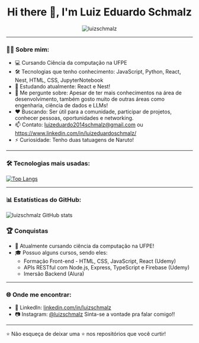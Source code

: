 <h1 align="center">Hi there 👋, I'm Luiz Eduardo Schmalz</h1>

<p align="center">
  <img src="https://komarev.com/ghpvc/?username=luizschmalz&label=Profile%20views&color=0e75b6&style=flat" alt="luizschmalz" />
</p>

---

### 👨‍💻 Sobre mim:

- 💻 Cursando Ciência da computação na UFPE
- 🛠️ Tecnologias que tenho conhecimento: JavaScript, Python, React, Nest, HTML, CSS, JupyterNotebook
- 🌱 Estudando atualmente: React e Nest!
- 💬 Me pergunte sobre: Apesar de ter mais conhecimentos na área de desenvolvimento, também gosto muito de outras áreas como engenharia, ciência de dados e LLMs!
- ❤️ Buscando: Ser útil para a comunidade, participar de projetos, conhecer pessoas, oportunidades e networking.
- 📫 Contato: luizeduardo2014schmalz@gmail.com ou https://www.linkedin.com/in/luizeduardoschmalz/
- ⚡ Curiosidade: Tenho duas tatuagens de Naruto!

---

### 🛠️ Tecnologias mais usadas:

[![Top Langs](https://github-readme-stats.vercel.app/api/top-langs/?username=luizschmalz&layout=compact&langs_count=8&theme=tokyonight)](https://github.com/luizschmalz)

---

### 📊 Estatísticas do GitHub:

![luizschmalz GitHub stats](https://github-readme-stats.vercel.app/api?username=luizschmalz&show_icons=true&theme=tokyonight)


### 🏆 Conquistas

- 🥇 Atualmente cursando ciência da computação na UFPE!
- 🎓 Possuo alguns cursos, sendo eles:
    - Formação Front-end - HTML, CSS, JavaScript, React (Udemy)
    - APIs RESTful com Node.js, Express, TypeScript e Firebase (Udemy)
    - Imersão Backend (Alura)

---

### 🌐 Onde me encontrar:

- 💼 LinkedIn: [linkedin.com/in/luizschmalz](https://linkedin.com/in/luizschmalz)
- 📷 Instagram: [@luizschmalz](https://instagram.com/luizschmalz)
  Sinta-se a vontade pra falar comigo!!

---


⭐️ Não esqueça de deixar uma ⭐ nos repositórios que você curtir!

